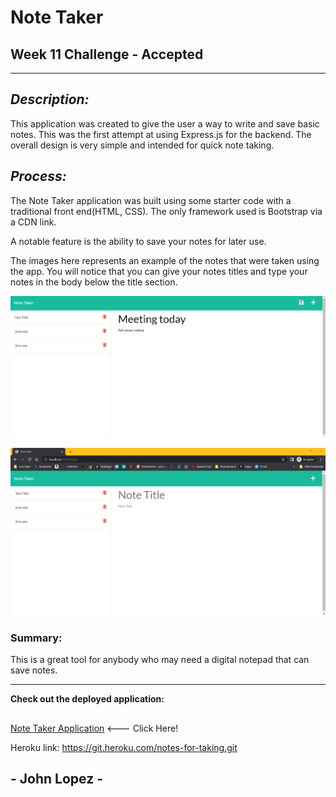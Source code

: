 # Note Taker 

## Week 11 Challenge - Accepted

---
## *Description:* 

This application was created to give the user a way to write and save basic notes. This was the first attempt at using Express.js for the backend. The overall design is very simple and intended for quick note taking. 

## *Process:*

The Note Taker application was built using some starter code with a traditional front end(HTML, CSS). The only framework used is Bootstrap via a CDN link. 

A notable feature is the ability to save your notes for later use.

The images here represents an example of the notes that were taken using the app. You will notice that you can give your notes titles and type your notes in the body below the title section. 

![Note Taking Images](/public/assets/Screenshot_20221121_040500.png)

![Note Taking Images](/public/assets/Screenshot_20221121_040240.png)


### Summary: 

This is a great tool for anybody who may need a digital notepad that can save notes. 


--- 
**Check out the deployed application:**
##
[Note Taker Application](https://github.com/Think-Again-Coder/NoteTracker) <--- Click Here!

Heroku link:  https://git.heroku.com/notes-for-taking.git
## 
## - John Lopez -
